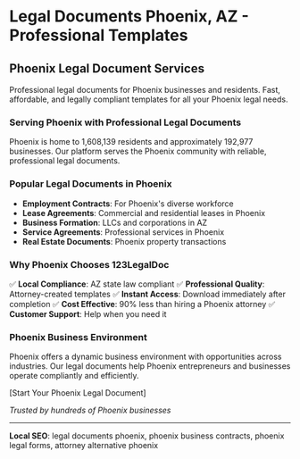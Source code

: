 # Legal Documents Phoenix, AZ - Professional Templates

## Phoenix Legal Document Services

Professional legal documents for Phoenix businesses and residents. Fast, affordable, and legally compliant templates for all your Phoenix legal needs.

### Serving Phoenix with Professional Legal Documents

Phoenix is home to 1,608,139 residents and approximately 192,977 businesses. Our platform serves the Phoenix community with reliable, professional legal documents.

### Popular Legal Documents in Phoenix

- **Employment Contracts**: For Phoenix's diverse workforce
- **Lease Agreements**: Commercial and residential leases in Phoenix
- **Business Formation**: LLCs and corporations in AZ
- **Service Agreements**: Professional services in Phoenix
- **Real Estate Documents**: Phoenix property transactions

### Why Phoenix Chooses 123LegalDoc

✅ **Local Compliance**: AZ state law compliant
✅ **Professional Quality**: Attorney-created templates
✅ **Instant Access**: Download immediately after completion
✅ **Cost Effective**: 90% less than hiring a Phoenix attorney
✅ **Customer Support**: Help when you need it

### Phoenix Business Environment

Phoenix offers a dynamic business environment with opportunities across industries. Our legal documents help Phoenix entrepreneurs and businesses operate compliantly and efficiently.

[Start Your Phoenix Legal Document]

*Trusted by hundreds of Phoenix businesses*

---

**Local SEO**: legal documents phoenix, phoenix business contracts, phoenix legal forms, attorney alternative phoenix

